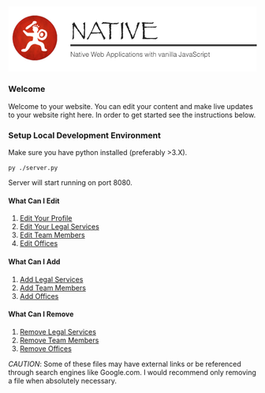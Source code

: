 ![Native](/docs/img/native-banner.png)

### Welcome
Welcome to your website. You can edit your content and make live updates to your website right here. In order to get started see the instructions below.

### Setup Local Development Environment

Make sure you have python installed (preferably >3.X).

```
py ./server.py
```

Server will start running on port 8080.

#### What Can I Edit
1. [Edit Your Profile](docs/profile.md)
2. [Edit Your Legal Services](docs/services.md)
3. [Edit Team Members](docs/team-members.md)
4. [Edit Offices](docs/offices.md)


#### What Can I Add
1. [Add Legal Services](docs/services.md#add)
2. [Add Team Members](docs/team-members.md#add)
3. [Add Offices](docs/offices.md#add)


#### What Can I Remove
1. [Remove Legal Services](docs/services.md#remove)
2. [Remove Team Members](docs/team-members.md#remove)
3. [Remove Offices](docs/offices.md#remove)

*CAUTION*: Some of these files may have external links or be referenced through search engines like Google.com. I would recommend only removing a file when absolutely necessary.




